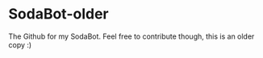 # SodaBot-older
The Github for my SodaBot.
Feel free to contribute though, this is an older copy :)
